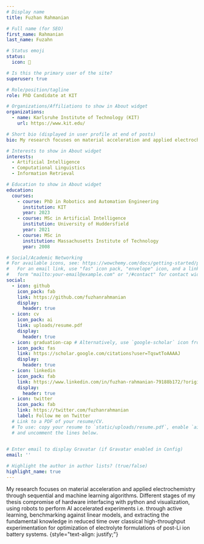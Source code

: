 ```yaml
---
# Display name
title: Fuzhan Rahmanian

# Full name (for SEO)
first_name: Rahmanian
last_name: Fuzahn

# Status emoji
status:
  icon: 📖

# Is this the primary user of the site?
superuser: true

# Role/position/tagline
role: PhD Candidate at KIT

# Organizations/Affiliations to show in About widget
organizations:
  - name: Karlsruhe Institute of Technology (KIT)
    url: https://www.kit.edu/

# Short bio (displayed in user profile at end of posts)
bio: My research focuses on material acceleration and applied electrochemistry through sequential and machine learning algorithms. Different stages of my thesis compromise of hardware interfacing with python and visualization, using robots to perform AI accelerated experiments i.e. through active learning, benchmarking against linear models, and extracting the fundamental knowledge in reduced time over classical high-throughput experimentation for optimization of electrolyte formulations of post-Li ion battery systems.

# Interests to show in About widget
interests:
  - Artificial Intelligence
  - Computational Linguistics
  - Information Retrieval

# Education to show in About widget
education:
  courses:
    - course: PhD in Robotics and Automation Engineering
      institution: KIT
      year: 2023
    - course: MSc in Artificial Intelligence
      institution: University of Huddersfield
      year: 2021
    - course: MSc in 
      institution: Massachusetts Institute of Technology
      year: 2008

# Social/Academic Networking
# For available icons, see: https://wowchemy.com/docs/getting-started/page-builder/#icons
#   For an email link, use "fas" icon pack, "envelope" icon, and a link in the
#   form "mailto:your-email@example.com" or "/#contact" for contact widget.
social:
  - icon: github
    icon_pack: fab
    link: https://github.com/fuzhanrahmanian
    display:
      header: true
  - icon: cv
    icon_pack: ai
    link: uploads/resume.pdf
    display:
      header: true
  - icon: graduation-cap # Alternatively, use `google-scholar` icon from `ai` icon pack
    icon_pack: fas
    link: https://scholar.google.com/citations?user=TqswtToAAAAJ
    display:
      header: true
  - icon: linkedin
    icon_pack: fab
    link: https://www.linkedin.com/in/fuzhan-rahmanian-79188b172/?originalSubdomain=de
    display:
      header: true
  - icon: twitter
    icon_pack: fab
    link: https://twitter.com/fuzhanrahmanian
    label: Follow me on Twitter
  # Link to a PDF of your resume/CV.
  # To use: copy your resume to `static/uploads/resume.pdf`, enable `ai` icons in `params.yaml`,
  # and uncomment the lines below.
  

# Enter email to display Gravatar (if Gravatar enabled in Config)
email: ''

# Highlight the author in author lists? (true/false)
highlight_name: true
---
```


My research focuses on material acceleration and applied electrochemistry through sequential and machine learning algorithms. Different stages of my thesis compromise of hardware interfacing with python and visualization, using robots to perform AI accelerated experiments i.e. through active learning, benchmarking against linear models, and extracting the fundamental knowledge in reduced time over classical high-throughput experimentation for optimization of electrolyte formulations of post-Li ion battery systems.
{style="text-align: justify;"}

